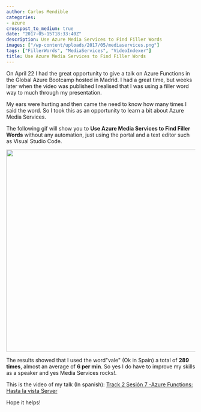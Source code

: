 ```yaml
---
author: Carlos Mendible
categories:
- azure
crosspost_to_medium: true
date: "2017-05-15T18:33:40Z"
description: Use Azure Media Services to Find Filler Words
images: ["/wp-content/uploads/2017/05/mediaservices.png"]
tags: ["FillerWords", "MediaServices", "VideoIndexer"]
title: Use Azure Media Services to Find Filler Words
---
```

On April 22 I had the great opportunity to give a talk on Azure Functions in the Global Azure Bootcamp hosted in Madrid. I had a great time, but weeks later when the video was published I realised that I was using a filler word way to much through my presentation.

My ears were hurting and then came the need to know how many times I said the word. So I took this as an opportunity to learn a bit about Azure Media Services.

The following gif will show you to **Use Azure Media Services to Find Filler Words** without any automation, just using the portal and a text editor such as Visual Studio Code.

[<img src="/wp-content/uploads/2017/05/mediaservices.gif" alt="" width="960" height="540" class="alignleft size-medium" />](/wp-content/uploads/2017/05/mediaservices.gif)

The results showed that I used the word"vale" (Ok in Spain) a total of **289 times**, almost an average of **6 per min**. So yes I do have to improve my skills as a speaker and yes Media Services rocks!.

This is the video of my talk (In spanish): [Track 2 Sesión 7 -Azure Functions: Hasta la vista Server](https://channel9.msdn.com/Events/Microsoft-Spain-Events/Azure-Bootcamp-Madrid/Track-2-Sesin-7-Azure-Functions-Hasta-la-vista-Server)

Hope it helps!